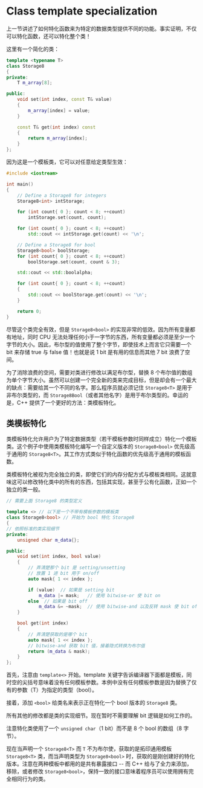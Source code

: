 # Class template specialization

上一节讲述了如何特化函数来为特定的数据类型提供不同的功能。事实证明，不仅可以特化函数，还可以特化整个类！

这里有一个简化的类：

```cpp
template <typename T>
class Storage8
{
private:
    T m_array[8];

public:
    void set(int index, const T& value)
    {
        m_array[index] = value;
    }

    const T& get(int index) const
    {
        return m_array[index];
    }
};
```

因为这是一个模板类，它可以对任意给定类型生效：

```cpp
#include <iostream>

int main()
{
    // Define a Storage8 for integers
    Storage8<int> intStorage;

    for (int count{ 0 }; count < 8; ++count)
        intStorage.set(count, count);

    for (int count{ 0 }; count < 8; ++count)
        std::cout << intStorage.get(count) << '\n';

    // Define a Storage8 for bool
    Storage8<bool> boolStorage;
    for (int count{ 0 }; count < 8; ++count)
        boolStorage.set(count, count & 3);

    std::cout << std::boolalpha;

    for (int count{ 0 }; count < 8; ++count)
    {
        std::cout << boolStorage.get(count) << '\n';
    }

    return 0;
}
```

尽管这个类完全有效，但是 `Storage8<bool>` 的实现非常的低效。因为所有变量都有地址，同时 CPU 无法处理任何小于一字节的东西，所有变量都必须是至少一个字节的大小。因此，布尔型的值使用了整个字节，即使技术上而言它只需要一个 bit 来存储 true 与 false 值！也就是说 1 bit 是有用的信息而其他 7 bit 浪费了空间。

为了消除浪费的空间，需要对类进行修改以满足布尔型，替换 8 个布尔值的数组为单个字节大小。虽然可以创建一个完全新的类来完成目标，但是却会有一个最大的缺点：需要给其一个不同的名字。那么程序员就必须记住 `Storage8<T>` 是用于非布尔类型的，而 `Storage8Bool`（或者其他名字）是用于布尔类型的。幸运的是，C++ 提供了一个更好的方法：类模板特化。

## 类模板特化

类模板特化允许用户为了特定数据类型（若干模板参数时同样成立）特化一个模板类。这个例子中使用类模板特化编写一个自定义版本的 `Storage8<bool>` 优先级高于通用的 `Storage8<T>`。其工作方式类似于特化函数的优先级高于通用的模板函数。

类模板特化被视为完全独立的类，即使它们的内存分配方式与模板类相同。这就意味这可以修改特化类中的所有的东西，包括其实现，甚至于公有化函数，正如一个独立的类一般。

```cpp
// 需要上面 Storage8 的类型定义

template <> // 以下是一个不带有模板参数的模板类
class Storage8<bool> // 开始为 bool 特化 Storage8
{
// 依照标准的类实现细节
private:
    unsigned char m_data{};

public:
    void set(int index, bool value)
    {
        // 弄清楚那个 bit 是 setting/unsetting
        // 放置 1 进 bit 用于 on/off
        auto mask{ 1 << index };

        if (value)  // 如果是 setting bit
            m_data |= mask;   // 使用 bitwise-or 使 bit on
        else  // 如果是 bit off
            m_data &= ~mask;  // 使用 bitwise-and 以及反转 mask 使 bit off
    }

    bool get(int index)
    {
        // 弄清楚获取的是哪个 bit
        auto mask{ 1 << index };
        // bitwise-and 获取 bit 值，接着隐式转换为布尔值
        return (m_data & mask);
    }
};
```

首先，注意由 `template<>` 开始。template 关键字告诉编译器下面都是模板，同时空的尖括号意味着没有任何模板参数。本例中没有任何模板参数是因为替换了仅有的参数（T）为指定的类型（bool）。

接着，添加 `<bool>` 给类名来表示正在特化一个 bool 版本的 `Storage8` 类。

所有其他的修改都是类的实现细节。现在暂时不需要理解 bit 逻辑是如何工作的。

注意特化类使用了一个 `unsigned char`（1 bit）而不是 8 个 bool 的数组（8 字节）。

现在当声明一个 `Storage8<T>` 而 `T` 不为布尔使，获取的是拓印通用模板 `Storage8<T>` 类，而当声明类型为 `Storage8<bool>` 时，获取的是刚创建好的特化版本。注意在两种模板中都用的是共有暴露接口 -- 而 C++ 给与了全力来添加，移除，或者修改 `Storage8<bool>`，保持一致的接口意味着程序员可以使用拥有完全相同行为的类。
